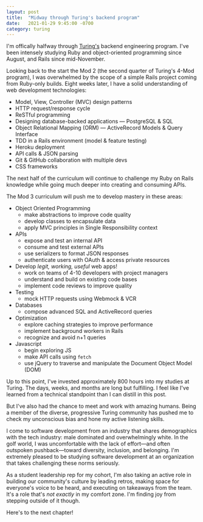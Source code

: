 ```yaml
---
layout: post
title:  "Midway through Turing's backend program"
date:   2021-01-29 9:45:00 -0700
category: turing
---
```


I'm offically halfway through [Turing's](https://turing.io) backend engineering program. I've been intensely studying Ruby and object-oriented programming since August, and Rails since mid-November.

Looking back to the start the Mod 2 (the second quarter of Turing's 4-Mod program), I was overwhelmed by the scope of a simple Rails project coming from Ruby-only builds. Eight weeks later, I have a solid understanding of web development technologies:

- Model, View, Controller (MVC) design patterns
- HTTP request/response cycle
- ReSTful programming
- Designing database-backed applications — PostgreSQL & SQL
- Object Relational Mapping (ORM) — ActiveRecord Models & Query Interface
- TDD in a Rails environment (model & feature testing)
- Heroku deployment
- API calls & JSON parsing
- Git & GitHub collaboration with multiple devs
- CSS frameworks

The next half of the curriculum will continue to challenge my Ruby on Rails knowledge while going much deeper into creating and consuming APIs.

The Mod 3 curriculum will push me to develop mastery in these areas:

- Object Oriented Programming
  - make abstractions to improve code quality
  - develop classes to encapsulate data
  - apply MVC principles in Single Responsibility context
- APIs
  - expose and test an internal API
  - consume and test external APIs
  - use serializers to format JSON responses
  - authenticate users with OAuth & access private resources
- Develop *legit, working, useful* web apps!
  - work on teams of 4-10 developers with project managers
  - understand and build on existing code bases
  - implement code reviews to improve quality
- Testing
  - mock HTTP requests using Webmock & VCR
- Databases
  - compose advanced SQL and ActiveRecord queries
- Optimization
  - explore caching strategies to improve performance
  - implement background workers in Rails
  - recognize and avoid n+1 queries
- Javascript
  - begin exploring JS
  - make API calls using `fetch`
  - use jQuery to traverse and manipulate the Document Object Model (DOM)

Up to this point, I've invested approximately 800 hours into my studies at Turing. The days, weeks, and months are long but fulfilling. I feel like I've learned from a technical standpoint than I can distill in this post.

But I've also had the chance to meet and work with amazing humans. Being a member of the diverse, progressive Turing community has pushed me to check my unconscious bias and hone my active listening skills.

I come to software development from an industry that shares demographics with the tech industry: male dominated and overwhelmingly white. In the golf world, I was uncomfortable with the lack of effort—and often outspoken pushback—toward diversity, inclusion, and belonging. I'm extremely pleased to be studying software development at an organization that takes challenging these norms seriously.

As a student leadership rep for my cohort, I'm also taking an active role in building our community's culture by leading retros, making space for everyone's voice to be heard, and executing on takeaways from the team. It's a role that's *not exactly* in my comfort zone. I'm finding joy from stepping outside of it though.

Here's to the next chapter!
